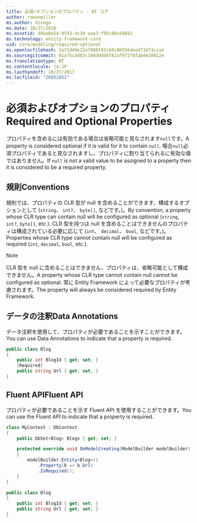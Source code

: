 ```yaml
---
title: 必須/オプションのプロパティ - EF コア
author: rowanmiller
ms.author: divega
ms.date: 10/27/2016
ms.assetid: ddaa0a54-9f43-4c34-aae3-f95c96c69842
ms.technology: entity-framework-core
uid: core/modeling/required-optional
ms.openlocfilehash: 2af1d49e12ef980f81cb9c00556dee471673ccae
ms.sourcegitcommit: 01a75cd483c1943ddd6f82af971f07abde20912e
ms.translationtype: MT
ms.contentlocale: ja-JP
ms.lasthandoff: 10/27/2017
ms.locfileid: "26052852"
---
```

# <a name="required-and-optional-properties"></a><span data-ttu-id="ae735-102">必須およびオプションのプロパティ</span><span class="sxs-lookup"><span data-stu-id="ae735-102">Required and Optional Properties</span></span>

<span data-ttu-id="ae735-103">プロパティを含めるには有効である場合は省略可能と見なされます`null`です。</span><span class="sxs-lookup"><span data-stu-id="ae735-103">A property is considered optional if it is valid for it to contain `null`.</span></span> <span data-ttu-id="ae735-104">場合`null`必須プロパティであると見なされますし、プロパティに割り当てられるに有効な値ではありません。</span><span class="sxs-lookup"><span data-stu-id="ae735-104">If `null` is not a valid value to be assigned to a property then it is considered to be a required property.</span></span>

## <a name="conventions"></a><span data-ttu-id="ae735-105">規則</span><span class="sxs-lookup"><span data-stu-id="ae735-105">Conventions</span></span>

<span data-ttu-id="ae735-106">規則では、プロパティの CLR 型が null を含めることができます、構成するオプションとして (`string`、 `int?`、 `byte[]`, などです。)。</span><span class="sxs-lookup"><span data-stu-id="ae735-106">By convention, a property whose CLR type can contain null will be configured as optional (`string`, `int?`, `byte[]`, etc.).</span></span> <span data-ttu-id="ae735-107">CLR 型を持つは null を含めることはできませんのプロパティは構成されている必要に応じて (`int`、 `decimal`、 `bool`, などです。)。</span><span class="sxs-lookup"><span data-stu-id="ae735-107">Properties whose CLR type cannot contain null will be configured as required (`int`, `decimal`, `bool`, etc.).</span></span>

> [!NOTE]  
> <span data-ttu-id="ae735-108">CLR 型を null に含めることはできません、プロパティは、省略可能として構成できません。</span><span class="sxs-lookup"><span data-stu-id="ae735-108">A property whose CLR type cannot contain null cannot be configured as optional.</span></span> <span data-ttu-id="ae735-109">常に Entity Framework によって必要なプロパティが考慮されます。</span><span class="sxs-lookup"><span data-stu-id="ae735-109">The property will always be considered required by Entity Framework.</span></span>

## <a name="data-annotations"></a><span data-ttu-id="ae735-110">データの注釈</span><span class="sxs-lookup"><span data-stu-id="ae735-110">Data Annotations</span></span>

<span data-ttu-id="ae735-111">データ注釈を使用して、プロパティが必要であることを示すことができます。</span><span class="sxs-lookup"><span data-stu-id="ae735-111">You can use Data Annotations to indicate that a property is required.</span></span>

<!-- [!code-csharp[Main](samples/core/Modeling/DataAnnotations/Samples/Required.cs?highlight=4)] -->
``` csharp
public class Blog
{
    public int BlogId { get; set; }
    [Required]
    public string Url { get; set; }
}
```

## <a name="fluent-api"></a><span data-ttu-id="ae735-112">Fluent API</span><span class="sxs-lookup"><span data-stu-id="ae735-112">Fluent API</span></span>

<span data-ttu-id="ae735-113">プロパティが必要であることを示す Fluent API を使用することができます。</span><span class="sxs-lookup"><span data-stu-id="ae735-113">You can use the Fluent API to indicate that a property is required.</span></span>

<!-- [!code-csharp[Main](samples/core/Modeling/FluentAPI/Samples/Required.cs?highlight=7,8,9)] -->
``` csharp
class MyContext : DbContext
{
    public DbSet<Blog> Blogs { get; set; }

    protected override void OnModelCreating(ModelBuilder modelBuilder)
    {
        modelBuilder.Entity<Blog>()
            .Property(b => b.Url)
            .IsRequired();
    }
}

public class Blog
{
    public int BlogId { get; set; }
    public string Url { get; set; }
}
```
